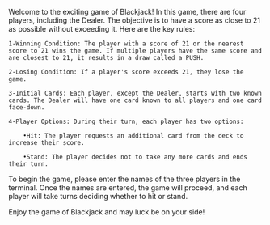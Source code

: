 Welcome to the exciting game of Blackjack! In this game, there are four players, including the Dealer. The objective is to have a score as close to 21 as possible without exceeding it. Here are the key rules:

    1-Winning Condition: The player with a score of 21 or the nearest score to 21 wins the game. If multiple players have the same score and are closest to 21, it results in a draw called a PUSH.
    
    2-Losing Condition: If a player's score exceeds 21, they lose the game.
    
    3-Initial Cards: Each player, except the Dealer, starts with two known cards. The Dealer will have one card known to all players and one card face-down.
    
    4-Player Options: During their turn, each player has two options:
    
        •Hit: The player requests an additional card from the deck to increase their score.
    
        •Stand: The player decides not to take any more cards and ends their turn.
  
   To begin the game, please enter the names of the three players in the terminal. Once the names are entered, the game will proceed, and each player will take turns deciding whether to hit or stand.

Enjoy the game of Blackjack and may luck be on your side!
